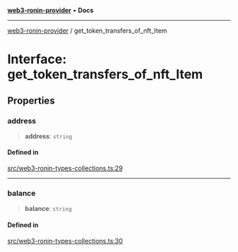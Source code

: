 [**web3-ronin-provider**](../README.md) • **Docs**

***

[web3-ronin-provider](../globals.md) / get\_token\_transfers\_of\_nft\_Item

# Interface: get\_token\_transfers\_of\_nft\_Item

## Properties

### address

> **address**: `string`

#### Defined in

[src/web3-ronin-types-collections.ts:29](https://github.com/chuacw/web3-ronin-provider/blob/74865f4cc367fda569b2ea12b7ca079db4fcf0a2/src/web3-ronin-types-collections.ts#L29)

***

### balance

> **balance**: `string`

#### Defined in

[src/web3-ronin-types-collections.ts:30](https://github.com/chuacw/web3-ronin-provider/blob/74865f4cc367fda569b2ea12b7ca079db4fcf0a2/src/web3-ronin-types-collections.ts#L30)
